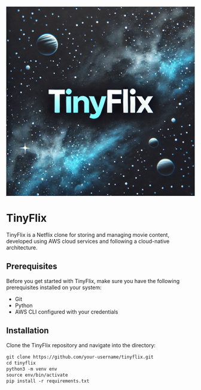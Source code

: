 ![tinyflix](img/tinyflix.webp)
# TinyFlix

TinyFlix is a Netflix clone for storing and managing movie content, developed using AWS cloud services and following a cloud-native architecture.

## Prerequisites

Before you get started with TinyFlix, make sure you have the following prerequisites installed on your system:

- Git
- Python
- AWS CLI configured with your credentials

## Installation

Clone the TinyFlix repository and navigate into the directory:

```shell
git clone https://github.com/your-username/tinyflix.git
cd tinyflix
python3 -m venv env
source env/bin/activate
pip install -r requirements.txt
```
